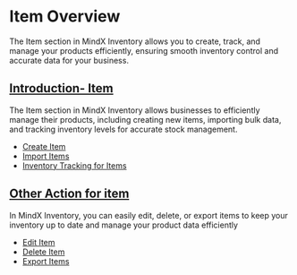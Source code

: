 # **Item Overview**

The Item section in MindX Inventory allows you to create, track, and manage your products efficiently, ensuring smooth inventory control and accurate data for your business.

## [Introduction- Item](introduction-item.md)

The Item section in MindX Inventory allows businesses to efficiently manage their products, including creating new items, importing bulk data, and tracking inventory levels for accurate stock management.

- [Create Item](introduction-item.md#create-item)
- [Import Items](introduction-item.md#import-items)
- [Inventory Tracking for Items](introduction-item.md#inventory-tracking-for-items)

## [**Other Action for item**](other-action-for-items.md)

In MindX Inventory, you can easily edit, delete, or export items to keep your inventory up to date and manage your product data efficiently

- [Edit Item](other-action-for-items.md#edit-item)
- [Delete Item](other-action-for-items.md#delete-item)
- [Export Items](other-action-for-items.md#export-items)

